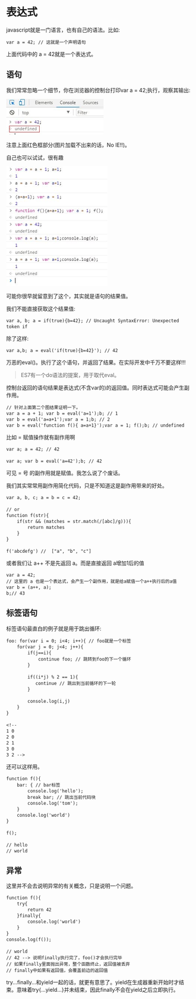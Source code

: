 # 表达式

javascript就是一门语言，也有自己的语法。比如:

```
var a = 42; // 这就是一个声明语句
```

上面代码中的 a = 42就是一个表达式。


## 语句

我们常常忽略一个细节，你在浏览器的控制台打印var a = 42;执行，观察其输出:

![grammar1](./grammar.png)

注意上面红色框部分(图片加载不出来的话，No IE!!)。

自己也可以试试，很有趣

![amazing](./amazing.png)

可能你很早就留意到了这个，其实就是语句的结果值。

我们不能直接获取这个结果值:

```
var a, b; a = if(true){b=42}; // Uncaught SyntaxError: Unexpected token if
```

除了这样:

```
var a,b; a = eval('if(true){b=42}'); // 42
```

万恶的eval()。执行了这个语句，并返回了结果。在实际开发中千万不要这样!!!

>ES7有一个do语法的提案，用于取代eval。


控制台返回的语句结果是表达式(不含var的)的返回值。同时表达式可能会产生副作用。

```
// 针对上面第二个图结果证明一下。
var a = a + 1; var b = eval('a=1');b; // 1
var b = eval('a=a+1');var a = 1;b; // 2
var b = eval('function f(){ a=a+1}');var a = 1; f();b; // undefined
```

比如 = 赋值操作就有副作用啊

```
var a; a = 42; // 42

var a; var b = eval('a=42');b; // 42
```

可见 = 号 的副作用就是赋值。我怎么说了个废话。

我们其实常常用副作用简化代码，只是不知道这是副作用带来的好处。

```
var a, b, c; a = b = c = 42;

// or
function f(str){
    if(str && (matches = str.match(/[abc]/g))){
        return matches
    }
}

f('abcdefg') //  ["a", "b", "c"]
```

或者我们让 a++ 不是先返回 a。而是直接返回 a增加1后的值

```
var a = 42;
// 这里的 a 也是一个表达式，会产生一个副作用，就是给a赋值一个a++执行后的a值
var b = (a++, a);
b;// 43
```

## 标签语句

标签语句最直白的例子就是用于跳出循环:

```
foo: for(var i = 0; i<4; i++){ // foo就是一个标签
    for(var j = 0; j<4; j++){
        if(j==i){
            continue foo; // 跳转到foo的下一个循环
        }

        if((i*j) % 2 == 1){
           continue // 跳出到当前循环的下一轮
        }

        console.log(i,j)
    }
}

<!-- 
1 0
2 0
2 1
3 0
3 2 -->
```

还可以这样用。

```
function f(){
    bar: { // bar标签
        console.log('hello');
        break bar; // 跳出当前代码块
        console.log('tom');
    }
    console.log('world')
}

f();

// hello
// world
```


## 异常

这里并不会去说明异常的有关概念，只是说明一个问题。

```
function f(){
    try{
        return 42
    }finally{
        console.log('world')
    }
}
console.log(f());

// world
// 42 --> 说明finally执行完了，foo()才会执行完毕
// 如果finally里面抛出异常，整个函数终止，返回值被丢弃
// finally中如果有返回值，会覆盖前边的返回值
```

try...finally...和yield一起的话，就更有意思了。yield在生成器重新开始时才结束。意味着try{...yield...}并未结束，因此finally不会在yield之后立即执行。




